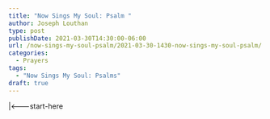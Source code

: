 ```yaml
---
title: "Now Sings My Soul: Psalm "
author: Joseph Louthan
type: post
publishDate: 2021-03-30T14:30:00-06:00
url: /now-sings-my-soul-psalm/2021-03-30-1430-now-sings-my-soul-psalm/
categories:
  - Prayers
tags:
  - "Now Sings My Soul: Psalms"
draft: true
---
```

<div style="font-variant: small-caps;">

</div>
    |<---start-here
